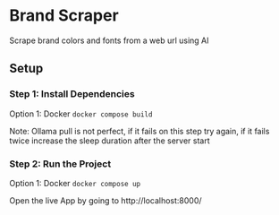# Brand Scraper

Scrape brand colors and fonts from a web url using AI

## Setup

### Step 1: Install Dependencies

Option 1: Docker
`docker compose build`

Note: Ollama pull is not perfect, if it fails on this step try again, if it fails twice increase the sleep duration after the server start

### Step 2: Run the Project

Option 1: Docker
`docker compose up`

Open the live App by going to http://localhost:8000/
